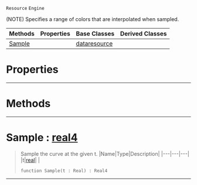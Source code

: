  `Resource` `Engine`



(NOTE) Specifies a range of colors that are interpolated when sampled.

|Methods|Properties|Base Classes|Derived Classes|
|---|---|---|---|
|[ Sample](colorgradient.md#sample-zilch-engine-docum)| |[dataresource](dataresource.md)| |


 #  Properties


---  
 #  Methods


---  
 #  Sample : [real4](../nada_base_types/real4.md)

> Sample the curve at the given t.
> |Name|Type|Description|
> |---|---|---|
> |t|[real](../nada_base_types/real.md)| |
> ```TS:Nada
> function Sample(t : Real) : Real4
> ``` 


---  
 

 